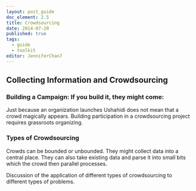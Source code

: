 ```yaml
---
layout: post_guide
doc_element: 2.5
title: Crowdsourcing
date: 2014-07-20
published: true
tags:
  - guide
  - toolkit
editor: JenniferChan7
---
```


## Collecting Information and Crowdsourcing

### Building a Campaign: If you build it, they might come:

Just because an organization launches Ushahidi does not mean that a crowd magically appears. Building participation in a crowdsourcing project requires grassroots organizing.

### Types of Crowdsourcing

Crowds can be bounded or unbounded. They might collect data into a central place. They can also take existing data and parse it into small bits which the crowd then parallel processes. 

Discussion of the application of different types of crowdsourcing to different types of problems.
